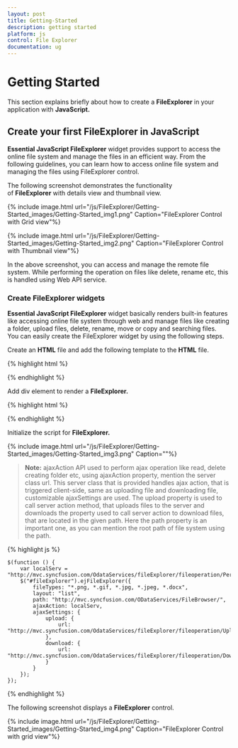 ```yaml
---
layout: post
title: Getting-Started
description: getting started
platform: js
control: File Explorer
documentation: ug
---
```


# Getting Started

This section explains briefly about how to create a **FileExplorer** in your application with **JavaScript.**

## Create your first FileExplorer in JavaScript

**Essential JavaScript FileExplorer** widget provides support to access the online file system and manage the files in an efficient way. From the following guidelines, you can learn how to access online file system and managing the files using FileExplorer control.

The following screenshot demonstrates the functionality of **FileExplorer** with details view and thumbnail view.

{% include image.html url="/js/FileExplorer/Getting-Started_images/Getting-Started_img1.png" Caption="FileExplorer Control with Grid view"%}



{% include image.html url="/js/FileExplorer/Getting-Started_images/Getting-Started_img2.png" Caption="FileExplorer Control with Thumbnail view"%}

In the above screenshot, you can access and manage the remote file system. While performing the operation on files like delete, rename etc, this is handled using Web API service.

### Create FileExplorer widgets



**Essential JavaScript FileExplorer** widget basically renders built-in features like accessing online file system through web and manage files like creating a folder, upload files, delete, rename, move or copy and searching files.  You can easily create the FileExplorer widget by using the following steps.

Create an **HTML** file and add the following template to the **HTML** file.



{% highlight html %}

<!doctype html>
<html>
<head>
    <title>Essential Studio for JavaScript :FileExplorer</title>
    <meta name="viewport" content="width=device-width, initial-scale=1.0" charset="utf-8" />
    <link href="http://cdn.syncfusion.com/13.1.0.21/js/web/flat-azure/ej.web.all.min.css" rel="stylesheet" />      
    <script src=" http://cdn.syncfusion.com/js/assets/external/jquery-1.10.2.min.js "></script>
    <script src=" http://cdn.syncfusion.com/js/assets/external/jquery.globalize.min.js "></script>
    <script src=" http://cdn.syncfusion.com/js/assets/external/jquery.easing.1.3.min.js "></script>
    <script src=" http://cdn.syncfusion.com/js/assets/external/jsrender.min.js "></script>
    <script src="http://cdn.syncfusion.com/13.1.0.21/js/web/ej.web.all.min.js"> </script>    
</head>
<body>
    <!--add your FileExplorer elements here-->
    <!--add your Script section at here-->
    <!--add your CSS section at here-->    
</body>
</html>

{% endhighlight %}



Add div element to render a **FileExplorer.**



{% highlight html %}

<div id="fileExplorer"></div>


{% endhighlight %}



Initialize the script for **FileExplorer.**

 {% include image.html url="/js/FileExplorer/Getting-Started_images/Getting-Started_img3.png" Caption=""%}

> **Note:** ajaxAction API used to perform ajax operation like read, delete creating folder etc, using ajaxAction property, mention the server class url. This server class that is provided handles ajax action, that is triggered client-side, same as uploading file and downloading file, customizable ajaxSettings are used. The upload property is used to call server action method, that uploads files to the server and downloads the property used to call server action to download files, that are located in the given path.  Here the path property is an important one, as you can mention the root path of file system using the path.



{% highlight js %}



    $(function () {
        var localServ = "http://mvc.syncfusion.com/OdataServices/fileExplorer/fileoperation/PerformAction";
        $("#fileExplorer").ejFileExplorer({
            fileTypes: "*.png, *.gif, *.jpg, *.jpeg, *.docx",
            layout: "list",
            path: "http://mvc.syncfusion.com/ODataServices/FileBrowser/",
            ajaxAction: localServ,
            ajaxSettings: {
                upload: {
                    url: "http://mvc.syncfusion.com/OdataServices/fileExplorer/fileoperation/Upload{0}"
                },
                download: {
                    url: "http://mvc.syncfusion.com/OdataServices/fileExplorer/fileoperation/Download{0}"
                }
            }
        });
    });




{% endhighlight %}



The following screenshot displays a **FileExplorer** control.



{% include image.html url="/js/FileExplorer/Getting-Started_images/Getting-Started_img4.png" Caption="FileExplorer Control with grid view"%}

